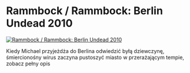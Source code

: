 Rammbock / Rammbock: Berlin Undead 2010 
=============
[![Rammbock / Rammbock: Berlin Undead 2010 ](http://vidos.pl/images/player.gif)](http://vidos.pl/rammbock-rammbock-berlin-undead-2010)

 Kiedy Michael przyjeżdża do Berlina odwiedzić byłą dziewczynę, śmiercionośny wirus zaczyna pustoszyć miasto w przerażającym tempie, zobacz pełny opis
